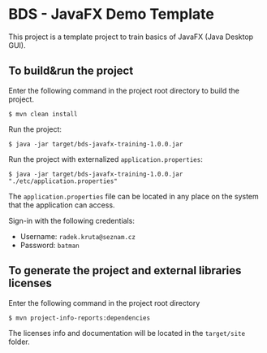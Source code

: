 # BDS - JavaFX Demo Template
This project is a template project to train basics of JavaFX (Java Desktop GUI).

## To build&run the project
Enter the following command in the project root directory to build the project.
```shell
$ mvn clean install
```

Run the project:
```shell
$ java -jar target/bds-javafx-training-1.0.0.jar
```

Run the project with externalized `application.properties`:
```shell
$ java -jar target/bds-javafx-training-1.0.0.jar "./etc/application.properties"
```

The `application.properties` file can be located in any place on the system that the application can access.

Sign-in with the following credentials:
- Username: `radek.kruta@seznam.cz`
- Password: `batman`

## To generate the project and external libraries licenses
Enter the following command in the project root directory
```shell
$ mvn project-info-reports:dependencies
```

The licenses info and documentation will be located in the `target/site` folder.
